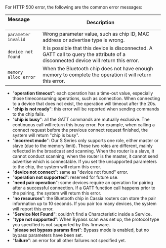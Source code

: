 For HTTP 500 error, the following are the common error messages:

| Message &nbsp; &nbsp; &nbsp; &nbsp;| Description   | 
| --------------- |------------------|
| `parameter invalid` | Wrong parameter value, such as chip ID, MAC address or advertise type is wrong. |
| `device not found`   | It is possible that this device is disconnected. A GATT call to query the attribute of a disconnected device will return this error. |
| `memory alloc error` | When the Bluetooth chip does not have enough memory to complete the operation it will return this error. |
  * "**operation timeout**": each operation has a time-out value, especially those timeconsuming operations, such as connection. When connecting to a device that does not
exist, the operation will timeout after the 20s.
  * "**chip is not ready**": this error will be reported when sending commands to the chip
fails.
  * "**chip is busy**": all the GATT commands are mutually exclusive. The continuous call will
return this busy error. For example, when calling a connect request before the previous
connect request finished, the system will return "chip is busy".
  * "**incorrect mode**": Our S Series only supports one role, either master or slave (due to the memory limit). These two roles are different, mainly reflected in the broadcast and
scanning. When the router is a slave, it cannot conduct scanning; when the router is
the master, it cannot send advertise which is connectable. If you set the unsupported
parameters to the chip, the system will return this error.
  * "**device not connect**": same as "device not found" error.
  * "**operation not supported**": reserved for future use.
  * "**need pair operation**": some devices require an operation for pairing after a successful
connection. If a GATT function call happens prior to the pairing, the system will return
this error.
  * "**no resources**": the Bluetooth chip in Cassia routers can store the pair information up
to 10 seconds. If you pair too many devices, the system will report this error.
  * "**Service Not Found**": couldn't find a Characteristic inside a Service.
  * "**type not supported**": When Bypass scan was set up, the protocol type you specified is
not supported by this firmware.
  * "**please set bypass params first**": Bypass mode is enabled, but no bypass parameters
have been set.
  * "**failure**": an error for all other failures not specified yet.